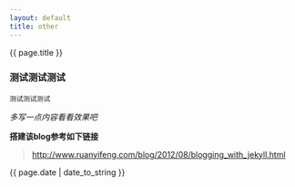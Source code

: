 ```yaml
---
layout: default
title: other
---
```

{{ page.title }}

### 测试测试测试

```
测试测试测试
```

*多写一点内容看看效果吧*

**搭建该blog参考如下链接**
> http://www.ruanyifeng.com/blog/2012/08/blogging_with_jekyll.html

{{ page.date | date_to_string }}